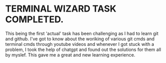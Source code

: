 # TERMINAL WIZARD TASK COMPLETED.

This being the first 'actual' task has been challenging as I had to learn git and github. I've got to know about the woriking of various git cmds and terminal cmds through youtube videos and whenever I got stuck with a problem, I took the help of chatgpt and found out the solutions for them all by myslef. This gave me a great and new learning experience. 
